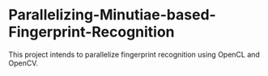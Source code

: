 # Parallelizing-Minutiae-based-Fingerprint-Recognition

This project intends to parallelize fingerprint recognition using OpenCL and OpenCV.
